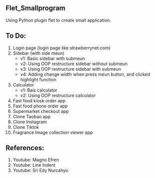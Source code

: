 Flet_Smallprogram
-------------
Using Python plugin flet to create small application. 

To Do:
-------------
1. Login page (login page like strawberrynet.com)
2. Sidebar (with side meun)
   * v1: Basic sidebar with submeun
   * v2: Using OOP restructure sidebar without submeun
   * v3: Using OOP restructure sidebar with submeun
   * v4: Adding change width when press meun button, and clicked highlight function
4. Calculator
   * v1: Bais calculator 
   * v2: Using OOP restructure calculator
6. Fast food kiosk order app
7. Fast food phone order app
8. Supermarket checkout app
9. Clone Taobao app
10. Clone Instagram
11. Clone Tiktok
12. Fragrance Image collection viewer app

References:
-----
1. Youtube: Magno Efren
2. Youtube: Line Indent
3. Youtube: Sri Edy Nurcahyo
